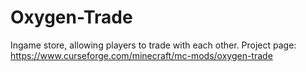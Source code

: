 # Oxygen-Trade
Ingame store, allowing players to trade with each other. 
Project page: https://www.curseforge.com/minecraft/mc-mods/oxygen-trade
